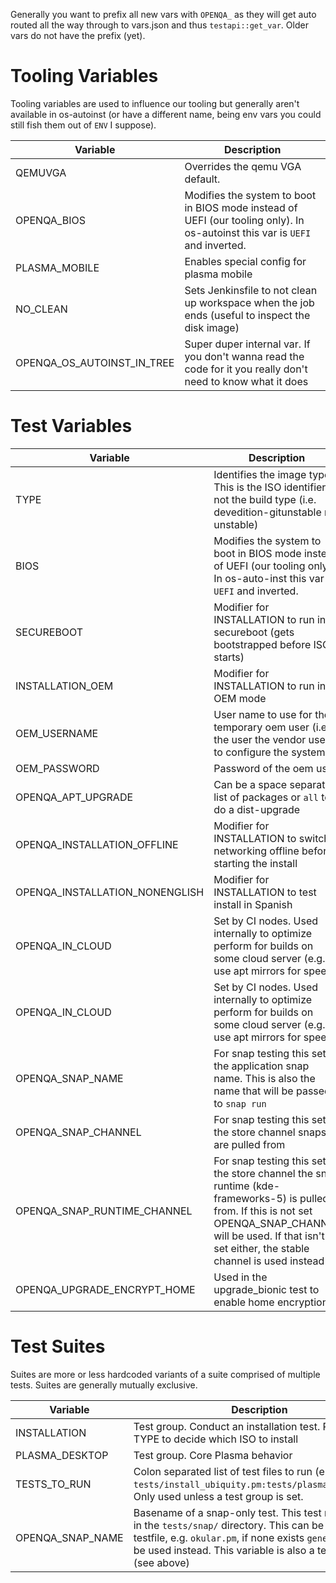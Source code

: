 Generally you want to prefix all new vars with `OPENQA_` as they will get auto
routed all the way through to vars.json and thus `testapi::get_var`. Older vars
do not have the prefix (yet).

# Tooling Variables

Tooling variables are used to influence our tooling but generally aren't
available in os-autoinst (or have a different name, being env vars you could
still fish them out of `ENV` I suppose).

|Variable|Description|
|--------|-----------|
|QEMUVGA|Overrides the qemu VGA default.|
|OPENQA_BIOS|Modifies the system to boot in BIOS mode instead of UEFI (our tooling only). In os-autoinst this var is `UEFI` and inverted.|
|PLASMA_MOBILE|Enables special config for plasma mobile|
|NO_CLEAN|Sets Jenkinsfile to not clean up workspace when the job ends (useful to inspect the disk image)|
|OPENQA_OS_AUTOINST_IN_TREE|Super duper internal var. If you don't wanna read the code for it you really don't need to know what it does|

# Test Variables

|Variable|Description|
|--------|-----------|
|TYPE|Identifies the image type. This is the ISO identifier not the build type (i.e. devedition-gitunstable not unstable)|
|BIOS|Modifies the system to boot in BIOS mode instead of UEFI (our tooling only). In os-auto-inst this var is `UEFI` and inverted.
|SECUREBOOT|Modifier for INSTALLATION to run in secureboot (gets bootstrapped before ISO starts)|
|INSTALLATION_OEM|Modifier for INSTALLATION to run in OEM mode|
|OEM_USERNAME|User name to use for the temporary oem user (i.e. the user the vendor uses to configure the system)|
|OEM_PASSWORD|Password of the oem user|
|OPENQA_APT_UPGRADE|Can be a space separated list of packages or `all` to do a dist-upgrade|
|OPENQA_INSTALLATION_OFFLINE|Modifier for INSTALLATION to switch networking offline before starting the install|
|OPENQA_INSTALLATION_NONENGLISH|Modifier for INSTALLATION to test install in Spanish|
|OPENQA_IN_CLOUD|Set by CI nodes. Used internally to optimize perform for builds on some cloud server (e.g. use apt mirrors for speed)|
|OPENQA_IN_CLOUD|Set by CI nodes. Used internally to optimize perform for builds on some cloud server (e.g. use apt mirrors for speed)|
|OPENQA_SNAP_NAME|For snap testing this sets the application snap name. This is also the name that will be passed to `snap run`|
|OPENQA_SNAP_CHANNEL|For snap testing this sets the store channel snaps are pulled from|
|OPENQA_SNAP_RUNTIME_CHANNEL|For snap testing this sets the store channel the snap runtime (kde-frameworks-5) is pulled from. If this is not set OPENQA_SNAP_CHANNEL will be used. If that isn't set either, the stable channel is used instead|
|OPENQA_UPGRADE_ENCRYPT_HOME|Used in the upgrade_bionic test to enable home encryption|

# Test Suites

Suites are more or less hardcoded variants of a suite comprised of multiple
tests. Suites are generally mutually exclusive.

|Variable|Description|
|--------|-----------|
|INSTALLATION|Test group. Conduct an installation test. Requires a TYPE to decide which ISO to install|
|PLASMA_DESKTOP|Test group. Core Plasma behavior|
|TESTS_TO_RUN|Colon separated list of test files to run (e.g. `tests/install_ubiquity.pm:tests/plasma_folder.pm`). Only used unless a test group is set.|
|OPENQA_SNAP_NAME|Basename of a snap-only test. This test needs to be in the `tests/snap/` directory. This can be a specific testfile, e.g. `okular.pm`, if none exists `generic.pm` will be used instead. This variable is also a test variable (see above)|
